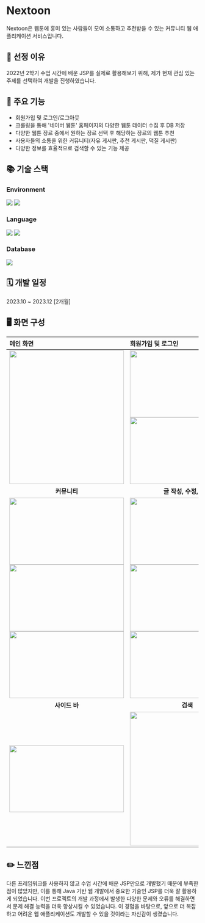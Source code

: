 # Nextoon
Nextoon은 웹툰에 흥미 있는 사람들이 모여 소통하고 추천받을 수 있는 커뮤니티 웹 애플리케이션 서비스입니다.

## 📝 선정 이유
2022년 2학기 수업 시간에 배운 JSP를 실제로 활용해보기 위해, 제가 현재 관심 있는 주제를 선택하여 개발을 진행하였습니다.

## 📌 주요 기능
- 회원가입 및 로그인/로그아웃
- 크롤링을 통해 '네이버 웹툰' 홈페이지의 다양한 웹툰 데이터 수집 후 DB 저장
- 다양한 웹툰 장르 중에서 원하는 장르 선택 후 해당하는 장르의 웹툰 추천
- 사용자들의 소통을 위한 커뮤니티(자유 게시판, 추천 게시판, 덕질 게시판)
- 다양한 정보를 효율적으로 검색할 수 있는 기능 제공

## 📚 기술 스택  
### Environment
<img src="https://img.shields.io/badge/eclipseide-2C2255?style=for-the-badge&logo=eclipseide&logoColor=white"> <img src="https://img.shields.io/badge/apache tomcat-F8DC75?style=for-the-badge&logo=apachetomcat&logoColor=white">

### Language
<img src="https://img.shields.io/badge/java-007396?style=for-the-badge&logo=java&logoColor=white"> <img src="https://img.shields.io/badge/JSP-34567C?style=for-the-badge&logo=JSP&logoColor=white">

### Database
<img src="https://img.shields.io/badge/mysql-4479A1?style=for-the-badge&logo=mysql&logoColor=white">

## 🗓️ 개발 일정
2023.10 ~ 2023.12 [2개월]

## 🖥️ 화면 구성 
| 메인 화면 | 회원가입 및 로그인 | 
| :--- | :--- |
| <center><img src="https://github.com/seo003/nextoon/assets/115700682/5d2f012d-00c8-4651-99ec-ef2175409b33"  width="300" height="350"/></center> | <center><img src="https://github.com/seo003/nextoon/assets/115700682/1bd0f241-4cfc-4ab6-b4d0-9e0d8a55820a"  width="300" height="175"/><img src="https://github.com/seo003/nextoon/assets/115700682/2a7f1933-8bdc-4f4b-9023-395fe0c6bae2"  width="300" height="175"/></center> | 
| <center> **커뮤니티** </center> | <center> **글 작성, 수정, 보기** </center> | 
| <center> <img src="https://github.com/seo003/nextoon/assets/115700682/aa05e0b7-555a-4252-b915-6eeda5c874d4"  width="300" height="175"/><img src="https://github.com/seo003/nextoon/assets/115700682/4ae737f9-9516-4261-beb1-d4f897d04578"  width="300" height="175"/><img src="https://github.com/seo003/nextoon/assets/115700682/cb14c92f-513f-4c92-b5ff-19b2749c645a"  width="300" height="175"/> </center> | <center> <img src="https://github.com/seo003/nextoon/assets/115700682/ea3b8e62-daa1-4c24-8af9-95e449dc7ab9"  width="300" height="175"/><img src="https://github.com/seo003/nextoon/assets/115700682/3dcbe30c-3218-4411-bc9a-166de533ee21"  width="300" height="175"/><img src="https://github.com/seo003/nextoon/assets/115700682/291b4c7b-3a4e-420d-a100-6088f844b3be"  width="300" height="175"/> </center> | 
| <center> **사이드 바** </center> | <center> **검색** </center> | 
| <center> <img src="https://github.com/seo003/nextoon/assets/115700682/8567a611-ac27-4c19-8551-bc63340267d0"  width="300" height="175"/> </center> | <center><img src="https://github.com/seo003/nextoon/assets/115700682/6de74683-82bb-4719-9f5f-efdfc60f6b45"  width="300" height="350"/> </center> | 

## ✏️ 느낀점
다른 프레임워크를 사용하지 않고 수업 시간에 배운 JSP만으로 개발했기 때문에 부족한 점이 많았지만, 이를 통해 Java 기반 웹 개발에서 중요한 기술인 JSP를 더욱 잘 활용하게 되었습니다. 이번 프로젝트의 개발 과정에서 발생한 다양한 문제와 오류를 해결하면서 문제 해결 능력을 더욱 향상시킬 수 있었습니다. 이 경험을 바탕으로, 앞으로 더 복잡하고 어려운 웹 애플리케이션도 개발할 수 있을 것이라는 자신감이 생겼습니다.
